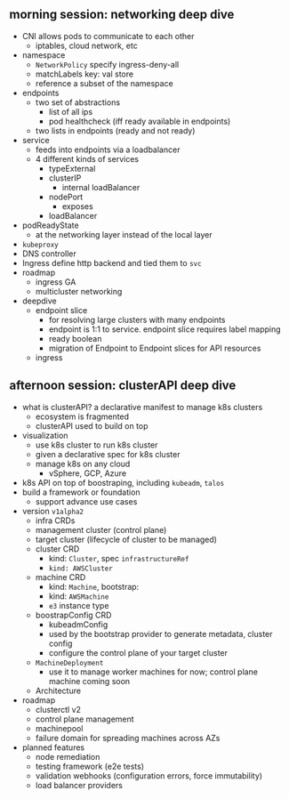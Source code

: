 ## morning session: networking deep dive
- CNI allows pods to communicate to each other
  - iptables, cloud network, etc
- namespace
  - `NetworkPolicy` specify ingress-deny-all
  - matchLabels key: val store
  - reference a subset of the namespace
- endpoints
  - two set of abstractions
    - list of all ips
    - pod healthcheck (iff ready available in endpoints)
  - two lists in endpoints (ready and not ready)
- service
  - feeds into endpoints via a loadbalancer 
  - 4 different kinds of services
    - typeExternal
    - clusterIP
      - internal loadBalancer
    - nodePort
      - exposes
    - loadBalancer
- podReadyState
  - at the networking layer instead of the local layer
- `kubeproxy`
- DNS controller
- Ingress define http backend and tied them to `svc`
- roadmap
  - ingress GA
  - multicluster networking
- deepdive
  - endpoint slice
    - for resolving large clusters with many endpoints
    - endpoint is 1:1 to service. endpoint slice requires label mapping
    - ready boolean
    - migration of Endpoint to Endpoint slices for API resources
  - ingress

## afternoon session: clusterAPI deep dive
- what is clusterAPI? a declarative manifest to manage k8s clusters
  - ecosystem is fragmented
  - clusterAPI used to build on top
- visualization
  - use k8s cluster to run k8s cluster
  - given a declarative spec for k8s cluster
  - manage k8s on any cloud
    - vSphere, GCP, Azure
- k8s API on top of boostraping, including `kubeadm`, `talos`
- build a framework or foundation
  - support advance use cases
- version `v1alpha2`
  - infra CRDs
  - management cluster (control plane)
  - target cluster (lifecycle of cluster to be managed)
  - cluster CRD
    - kind: `Cluster`, spec `infrastructureRef`
    - `kind: AWSCluster`
  - machine CRD
    - kind: `Machine`, bootstrap:
    - kind: `AWSMachine`
    - `e3` instance type
  - boostrapConfig CRD
    - kubeadmConfig
    - used by the bootstrap provider to generate metadata, cluster config
    - configure the control plane of your target cluster
  - `MachineDeployment`
    - use it to manage worker machines for now; control plane machine coming
      soon
  - Architecture
- roadmap
  - clusterctl v2
  - control plane management
  - machinepool
  - failure domain for spreading machines across AZs
- planned features
  - node remediation
  - testing framework (e2e tests)
  - validation webhooks (configuration errors, force immutability)
  - load balancer providers

